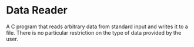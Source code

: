 # Data Reader
A C program that reads arbitrary data from standard input and writes it to a file. There is no particular restriction on the type of data provided by the user.
